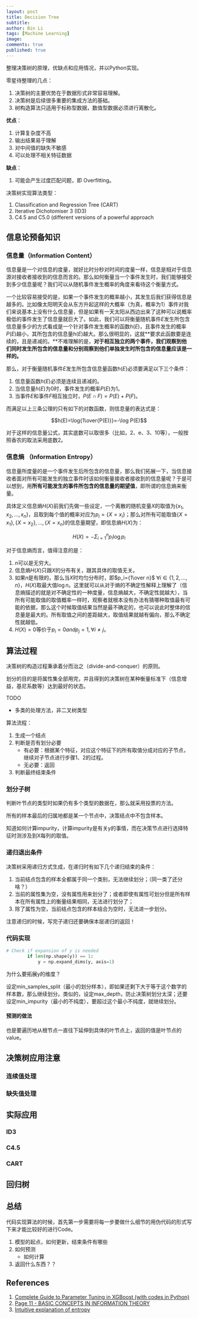```yaml
---
layout: post
title: Decision Tree
subtitle:
author: Bin Li
tags: [Machine Learning]
image: 
comments: true
published: true
---
```


整理决策树的原理，优缺点和应用情况，并以Python实现。

零星待整理的几点：
1. 决策树的主要优势在于数据形式非常容易理解。
2. 决策树是后续很多重要的集成方法的基础。
3. 树构造算法只适用于标称型数据，数值型数据必须进行离散化。

**优点**：
1. 计算复杂度不高
2. 输出结果易于理解
3. 对中间值的缺失不敏感
4. 可以处理不相关特征数据

**缺点**：
1. 可能会产生过度匹配问题，即 Overfitting。

决策树实现算法类型：
1. Classification and Regression Tree (CART)
2. Iterative Dichotomiser 3 (ID3)
3. C4.5 and C5.0 (different versions of a powerful approach

## 信息论预备知识
### 信息量（Information Content）
信息量是一个对信息的度量，就好比时分秒对时间的度量一样，信息是相对于信息源对接收者接收到的信息而言的。那么如何衡量当一个事件发生时，我们能够接受到多少信息量呢？我们可以从随机事件发生概率的角度来看待这个衡量方式。

一个比较容易接受的是，如果一个事件发生的概率越小，其发生后我们获得信息是越多的。比如像太阳明天会从东方升起这样的大概率（为真，概率为1）事件对我们来说基本上没有什么信息量，但是如果有一天太阳从西边出来了这种可以说概率极低的事件发生了信息量就巨大了。如此，我们可以将衡量随机事件$E$发生所包含信息量多少的方式看成是一个针对事件发生概率的函数$h(E)$，且事件发生的概率$P(E)$越小，其所包含的信息量$h(E)$越大。那么很明显的，这就**要求此函数要是连续的，且是递减的。**不难理解的是，**对于相互独立的两个事件，我们观察到他们同时发生所包含的信息量和分别观察到他们单独发生时所包含的信息量应该是一样的。**

那么，对于衡量随机事件$E$发生所包含信息量函数$h(E)$必须要满足以下三个条件：
1. 信息量函数$h(E)$必须是连续且递减的。
2. 当信息量$h(E)$为0时，事件发生的概率$P(E)$为1。
3. 当事件$E$和事件$F$相互独立时，$P(E\cap F)=P(E)+P(F)$。

而满足以上三条公理的只有如下的对数函数，则信息量的表达式是：

$$h(E)=\log{1\over{P(E)}}=-\log P(E)$$

对于这样的信息量公式，其实底数可以取很多（比如，2、e、3、10等），一般按照香农的取法采用底数2。

### 信息熵 （Information Entropy）
信息量所度量的是一个事件发生后所包含的信息量，那么我们拓展一下，当信息接收者面对所有可能发生的独立事件时该如何衡量接收者接收到的信息量呢？于是可以想到，用**所有可能发生的事件所包含的信息量的期望值**，即所谓的信息熵来衡量。

具体定义信息熵$H(X)$前我们先做一些设定，一个离散的随机变量$X$的取值为$\{x_1, x_2, \dots ,x_n\}$，且取到每个值的概率对应为$p_i=\{X=x_i\}$；那么对所有可能取值$\{X=x_1\}, \{X=x_2\}, \dots, \{X=x_n\}$的信息量期望，即信息熵$H(X)$为：

$$H(X)=-\Sigma_{i=1}^n p_i \log p_i$$

对于信息熵而言，值得注意的是：
1. $n$可以是无穷大。
2. 信息熵$H(X)$只跟$X$的分布有关，跟其具体的取值无关。
3. 如果$n$是有限的，那么当$X$时均匀分布时，即$p_i={1\over n}$ $\forall i \in \{1,2,\dots,n\}$，$H(X)$取最大值$\log n$。这里就可以从对于熵的不确定性解释上理解了（信息熵描述的就是对不确定性的一种度量，信息熵越大，不确定性就越大），当所有可能取值的取值概率一样时，观察者就根本没有办法有猜哪种取值最有可能的依据，那么这个时候取值结果当然是最不确定的，也可以说此时整体的信息量是最大的。所有取值之间的差距越大，取值结果就越有偏向，那么不确定性就越低。
4. $H(X)=0$等价于$p_i = 0 and p_j = 1, \forall i \neq j$。

## 算法过程
决策树的构造过程秉承着分而治之（divide-and-conquer）的原则。

划分的目的是将属性集全部用完，并且得到的决策树在某种衡量标准下（信息增益，基尼系数等）达到最好的状态。

TODO
* 多类的处理方法，非二叉树类型

算法流程：
1. 生成一个结点
2. 判断是否有划分必要
    * 有必要：根据某个特征，对应这个特征下的所有取值分成对应的子节点，继续对子节点进行步骤1、2的过程。
    * 无必要：返回
3. 判断最终结束条件

### 划分子树

判断叶节点的类型时如果仍有多个类型的数据在，那么就采用投票的方法。

所有的样本最后的归属地都是某一个节点中，决策结点中不包含样本。

知道如何计算impurity，计算impurity是有关y的事情，而在决策节点进行选择特征时测涉及到X每列的取值。


### 递归退出条件
决策树采用递归方式生成，在递归时有如下几个递归结束的条件：
1. 当前结点包含的样本全都属于同一个类别，无法继续划分；（同一类了还分啥？）
2. 当前的属性集为空，没有属性用来划分了；或者即使有属性可划分但是所有样本在所有属性上的衡量结果相同，无法进行划分了；
3. 除了属性为空，当前结点包含的样本结合为空时，无法进一步划分。

注意递归的时候，写完子递归还要确保本层递归的返回！

### 代码实现
```python
# Check if expansion of y is needed
        if len(np.shape(y)) == 1:
            y = np.expand_dims(y, axis=1)
```
为什么要拓展y的维度？

设定min_samples_split（最小的划分样本），即如果还剩下大于等于这个数字的样本数，那么继续划分。类似的，设定max_depth，防止决策树划分太深；还要设定min_impurity（最小的不纯度），要超过这个最小不纯度，就继续划分。

#### 预测的做法
也是要遍历地从根节点一直往下延伸到具体的叶节点上，返回的值是叶节点的value。


## 决策树应用注意
### 连续值处理


### 缺失值处理


## 实际应用
### ID3
### C4.5
### CART


## 回归树




## 总结
代码实现算法的时候，首先第一步需要将每一步要做什么细节的用伪代码的形式写下来才能比较好的进行Code。
1. 模型的起点，如何更新，结束条件有哪些
2. 如何预测
    * 如何计算
3. 返回什么东西？？

## References
1. [Complete Guide to Parameter Tuning in XGBoost (with codes in Python)](https://www.analyticsvidhya.com/blog/2016/03/complete-guide-parameter-tuning-xgboost-with-codes-python/)
2. [Page 11 - BASIC CONCEPTS IN INFORMATION THEORY](http://www-public.imtbs-tsp.eu/~uro/cours-pdf/poly.pdf)
3. [Intuitive explanation of entropy](https://math.stackexchange.com/questions/331103/intuitive-explanation-of-entropy)
